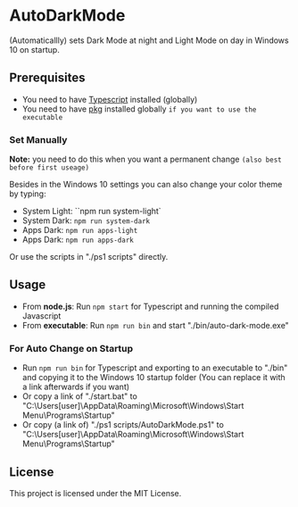 # AutoDarkMode

(Automaticallly) sets Dark Mode at night and Light Mode on day in Windows 10 on startup.


## Prerequisites

* You need to have <a href="https://www.npmjs.com/package/typescript">Typescript</a> installed (globally)
* You need to have <a href="https://www.npmjs.com/package/pkg">pkg</a> installed globally `if you want to use the executable`

### Set Manually

**Note:** you need to do this when you want a permanent change `(also best before first useage)`

Besides in the Windows 10 settings you can also change your color theme by typing:
* System Light: ``npm run system-light`
* System Dark: `npm run system-dark`
* Apps Dark: `npm run apps-light`
* Apps Dark: `npm run apps-dark`

Or use the scripts in "./ps1 scripts" directly.


## Usage

* From **node.js**: Run `npm start` for Typescript and running the compiled Javascript
* From **executable**: Run `npm run bin` and start "./bin/auto-dark-mode.exe"


### For Auto Change on Startup
* Run `npm run bin` for Typescript and exporting to an executable to "./bin" and copying it to the Windows 10 startup folder (You can replace it with a link afterwards if you want)
* Or copy a link of "./start.bat" to "C:\Users\[user]\AppData\Roaming\Microsoft\Windows\Start Menu\Programs\Startup"
* Or copy (a link of) "./ps1 scripts/AutoDarkMode.ps1" to "C:\Users\[user]\AppData\Roaming\Microsoft\Windows\Start Menu\Programs\Startup"


## License

This project is licensed under the MIT License.
